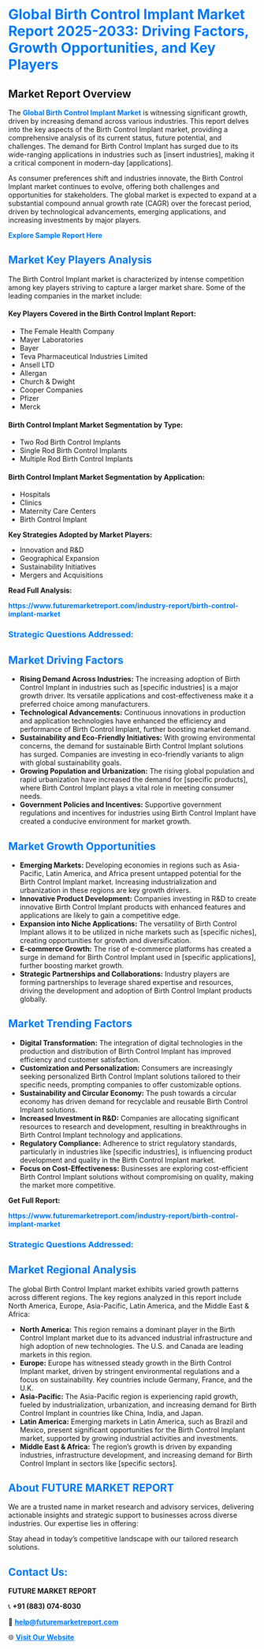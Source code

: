 <h1 style="color: #007BFF;">Global Birth Control Implant Market Report 2025-2033: Driving Factors, Growth Opportunities, and Key Players</h1>

<section id="overview">
<h2>Market Report Overview</h2>
<p>The <a href="https://www.futuremarketreport.com/industry-report/birth-control-implant-market" style="color: #007BFF; text-decoration: none;"><strong>Global Birth Control Implant Market</strong></a> is witnessing significant growth, driven by increasing demand across various industries. This report delves into the key aspects of the Birth Control Implant market, providing a comprehensive analysis of its current status, future potential, and challenges. The demand for Birth Control Implant has surged due to its wide-ranging applications in industries such as [insert industries], making it a critical component in modern-day [applications].</p>
<p>As consumer preferences shift and industries innovate, the Birth Control Implant market continues to evolve, offering both challenges and opportunities for stakeholders. The global market is expected to expand at a substantial compound annual growth rate (CAGR) over the forecast period, driven by technological advancements, emerging applications, and increasing investments by major players.</p>
</section>

<section id="overview">
<p><a href="https://www.futuremarketreport.com/request-sample/reportId=125090" style="color: #007BFF; text-decoration: none;"><strong>Explore Sample Report Here</strong></a></p>
</section>

<section id="key-players">
<h2 style="color: #007BFF;">Market Key Players Analysis</h2>
<p>The Birth Control Implant market is characterized by intense competition among key players striving to capture a larger market share. Some of the leading companies in the market include:</p>
<h4>Key Players Covered in the Birth Control Implant Report:</h4>
<ul><li>The Female Health Company</li><li>Mayer Laboratories</li><li>Bayer</li><li>Teva Pharmaceutical Industries Limited</li><li>Ansell LTD</li><li>Allergan</li><li>Church &amp; Dwight</li><li>Cooper Companies</li><li>Pfizer</li><li>Merck</li></ul>
<h4>Birth Control Implant Market Segmentation by Type:</h4>
<ul><li>Two Rod Birth Control Implants</li><li>Single Rod Birth Control Implants</li><li>Multiple Rod Birth Control Implants</li></ul>

<h4>Birth Control Implant Market Segmentation by Application:</h4>
<ul><li>Hospitals</li><li>Clinics</li><li>Maternity Care Centers</li><li>Birth Control Implant</li></ul>
<p><strong>Key Strategies Adopted by Market Players:</strong></p>
<ul>
<li>Innovation and R&D</li>
<li>Geographical Expansion</li>
<li>Sustainability Initiatives</li>
<li>Mergers and Acquisitions</li>
</ul>
</section>

<section>
<p><strong>Read Full Analysis: </strong></p><a href="https://www.futuremarketreport.com/industry-report/birth-control-implant-market" style="color: #007BFF; text-decoration: none;"><strong>https://www.futuremarketreport.com/industry-report/birth-control-implant-market</strong></a>
<h3 style="color: #007BFF;">Strategic Questions Addressed:</h3>
</section>

<section id="driving-factors">
<h2 style="color: #007BFF;">Market Driving Factors</h2>
<ul>
<li><strong>Rising Demand Across Industries:</strong> The increasing adoption of Birth Control Implant in industries such as [specific industries] is a major growth driver. Its versatile applications and cost-effectiveness make it a preferred choice among manufacturers.</li>
<li><strong>Technological Advancements:</strong> Continuous innovations in production and application technologies have enhanced the efficiency and performance of Birth Control Implant, further boosting market demand.</li>
<li><strong>Sustainability and Eco-Friendly Initiatives:</strong> With growing environmental concerns, the demand for sustainable Birth Control Implant solutions has surged. Companies are investing in eco-friendly variants to align with global sustainability goals.</li>
<li><strong>Growing Population and Urbanization:</strong> The rising global population and rapid urbanization have increased the demand for [specific products], where Birth Control Implant plays a vital role in meeting consumer needs.</li>
<li><strong>Government Policies and Incentives:</strong> Supportive government regulations and incentives for industries using Birth Control Implant have created a conducive environment for market growth.</li>
</ul>
</section>

<section id="growth-opportunities">
<h2 style="color: #007BFF;">Market Growth Opportunities</h2>
<ul>
<li><strong>Emerging Markets:</strong> Developing economies in regions such as Asia-Pacific, Latin America, and Africa present untapped potential for the Birth Control Implant market. Increasing industrialization and urbanization in these regions are key growth drivers.</li>
<li><strong>Innovative Product Development:</strong> Companies investing in R&D to create innovative Birth Control Implant products with enhanced features and applications are likely to gain a competitive edge.</li>
<li><strong>Expansion into Niche Applications:</strong> The versatility of Birth Control Implant allows it to be utilized in niche markets such as [specific niches], creating opportunities for growth and diversification.</li>
<li><strong>E-commerce Growth:</strong> The rise of e-commerce platforms has created a surge in demand for Birth Control Implant used in [specific applications], further boosting market growth.</li>
<li><strong>Strategic Partnerships and Collaborations:</strong> Industry players are forming partnerships to leverage shared expertise and resources, driving the development and adoption of Birth Control Implant products globally.</li>
</ul>
</section>

<section id="trending-factors">
<h2 style="color: #007BFF;">Market Trending Factors</h2>
<ul>
<li><strong>Digital Transformation:</strong> The integration of digital technologies in the production and distribution of Birth Control Implant has improved efficiency and customer satisfaction.</li>
<li><strong>Customization and Personalization:</strong> Consumers are increasingly seeking personalized Birth Control Implant solutions tailored to their specific needs, prompting companies to offer customizable options.</li>
<li><strong>Sustainability and Circular Economy:</strong> The push towards a circular economy has driven demand for recyclable and reusable Birth Control Implant solutions.</li>
<li><strong>Increased Investment in R&D:</strong> Companies are allocating significant resources to research and development, resulting in breakthroughs in Birth Control Implant technology and applications.</li>
<li><strong>Regulatory Compliance:</strong> Adherence to strict regulatory standards, particularly in industries like [specific industries], is influencing product development and quality in the Birth Control Implant market.</li>
<li><strong>Focus on Cost-Effectiveness:</strong> Businesses are exploring cost-efficient Birth Control Implant solutions without compromising on quality, making the market more competitive.</li>
</ul>
</section>

<section>
<p><strong>Get Full Report: </strong></p><a href="https://www.futuremarketreport.com/industry-report/birth-control-implant-market" style="color: #007BFF; text-decoration: none;"><strong>https://www.futuremarketreport.com/industry-report/birth-control-implant-market</strong></a>
<h3 style="color: #007BFF;">Strategic Questions Addressed:</h3>
</section>


<section id="regional-analysis">
<h2 style="color: #007BFF;">Market Regional Analysis</h2>
<p>The global Birth Control Implant market exhibits varied growth patterns across different regions. The key regions analyzed in this report include North America, Europe, Asia-Pacific, Latin America, and the Middle East & Africa:</p>
<ul>
<li><strong>North America:</strong> This region remains a dominant player in the Birth Control Implant market due to its advanced industrial infrastructure and high adoption of new technologies. The U.S. and Canada are leading markets in this region.</li>
<li><strong>Europe:</strong> Europe has witnessed steady growth in the Birth Control Implant market, driven by stringent environmental regulations and a focus on sustainability. Key countries include Germany, France, and the U.K.</li>
<li><strong>Asia-Pacific:</strong> The Asia-Pacific region is experiencing rapid growth, fueled by industrialization, urbanization, and increasing demand for Birth Control Implant in countries like China, India, and Japan.</li>
<li><strong>Latin America:</strong> Emerging markets in Latin America, such as Brazil and Mexico, present significant opportunities for the Birth Control Implant market, supported by growing industrial activities and investments.</li>
<li><strong>Middle East & Africa:</strong> The region’s growth is driven by expanding industries, infrastructure development, and increasing demand for Birth Control Implant in sectors like [specific sectors].</li>
</ul>
</section>

<footer>
<h2 style="color: #007BFF;">About FUTURE MARKET REPORT</h2>
<p>We are a trusted name in market research and advisory services, delivering actionable insights and strategic support to businesses across diverse industries. Our expertise lies in offering:</p>

<p>Stay ahead in today’s competitive landscape with our tailored research solutions.</p>

<h2 style="color: #007BFF;">Contact Us:</h2>
<p><strong>FUTURE MARKET REPORT</strong></p>
<p>📞 <strong>+91 (883) 074-8030</strong></p>
<p>📧 <strong><a href="mailto:help@futuremarketreport.com" style="color: #007BFF;">help@futuremarketreport.com</a></strong></p>
<p>🌐 <strong><a href="https://www.futuremarketreport.com/" style="color: #007BFF;">Visit Our Website</a></strong></p>
</footer>